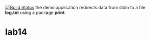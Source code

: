 [![Build Status](https://travis-ci.org/woz91/lab14.svg?branch=master)](https://travis-ci.org/woz91/lab14)
the demo application redirects data from stdin to a file **log.txt** using a package **print**.
# lab14
